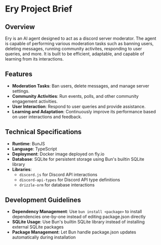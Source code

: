 # Ery Project Brief

## Overview

Ery is an AI agent designed to act as a discord server moderator. The agent is capable of performing various moderation tasks such as banning users, deleting messages, running community activites, responding to user queries, and more. It is built to be efficient, adaptable, and capable of learning from its interactions.

## Features

- **Moderation Tasks**: Ban users, delete messages, and manage server settings.
- **Community Activities**: Run events, polls, and other community engagement activities.
- **User Interaction**: Respond to user queries and provide assistance.
- **Learning and Adaptation**: Continuously improve its performance based on user interactions and feedback.

## Technical Specifications

- **Runtime**: BunJS
- **Language**: TypeScript
- **Deployment**: Docker image deployed on fly.io
- **Database**: SQLite for persistent storage using Bun's builtin SQLite library
- **Libraries**: 
  - `discord.js` for Discord API interactions
  - `discord-api-types` for Discord API type definitions
  - `drizzle-orm` for database interactions

## Development Guidelines

- **Dependency Management**: Use `bun install <package>` to install dependencies one-by-one instead of editing package.json directly
- **SQLite Usage**: Use Bun's builtin SQLite library instead of installing external SQLite packages
- **Package Management**: Let Bun handle package.json updates automatically during installation
